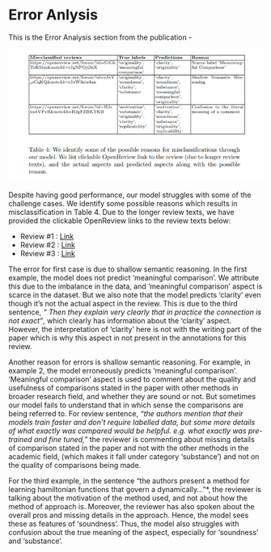 # Error Anlysis
This is the Error Analysis section from the publication -

![](table.png)

Despite having good performance, our model struggles with some of the challenge cases. We identify some possible reasons which results in misclassification
in Table 4. Due to the longer review texts, we have provided the clickable OpenReview links to the review texts below:
* Review #1 : [Link](https://openreview.net/forum?id=HJenn6VFvB&noteId=HJgFZBKTKB)
* Review #2 : [Link](https://openreview.net/forum?id=rJxY_oCqKQ&noteId=rJxW3siwhm)
* Review #3 : [Link](https://openreview.net/forum?id=HJenn6VFvB&noteId=HJgFZBKTKB)

The error for first case is due to shallow semantic reasoning. 
In the first example, the model does not predict ‘meaningful comparison’. 
We attribute this due to the imbalance in the data, and ’meaningful comparison’ aspect is scarce in the dataset.
But we also note that the model predicts ‘clarity’ even though it’s not the actual aspect in the review.
This is due to the third sentence, *“ Then they explain very clearly that in practice the connection is not exact”*, which clearly has information about the ‘clarity’ aspect.
However, the interpretation of ‘clarity’ here is not with the writing part of the paper which is why this aspect in not present in the annotations for this review.

Another reason for errors is shallow semantic reasoning. 
For example, in example 2, the model erroneously predicts ‘meaningful comparison’. 
‘Meaningful comparison’ aspect is used to comment about the quality and usefulness of comparisons stated in the paper with other methods in broader research field, 
and whether they are sound or not. But sometimes our model fails to understand that in which sense the comparisons are being referred to. 
For review sentence, 
*“the authors mention that their models train faster and don’t require labelled data,
but some more details of what exactly was compared would be helpful. e.g. what
exactly was pre-trained and fine tuned,”* 
the reviewer is commenting about missing details of comparison stated in the paper and not with the other methods in the academic field, 
(which makes it fall under category ‘substance’) and not on the quality of comparisons being made. 

For the third example, in the sentence
“the authors present a method for learning hamiltonian functions that govern a dynamically...”*, the reviewer is talking about the motivation of the method
used, and not about how the method of approach is. Moreover, the reviewer has also spoken about the overall pros and missing details in the approach. Hence,
the model sees these as features of ‘soundness’. Thus, the model also struggles with confusion about the true meaning of the aspect, 
especially for ‘soundness’ and ‘substance’.